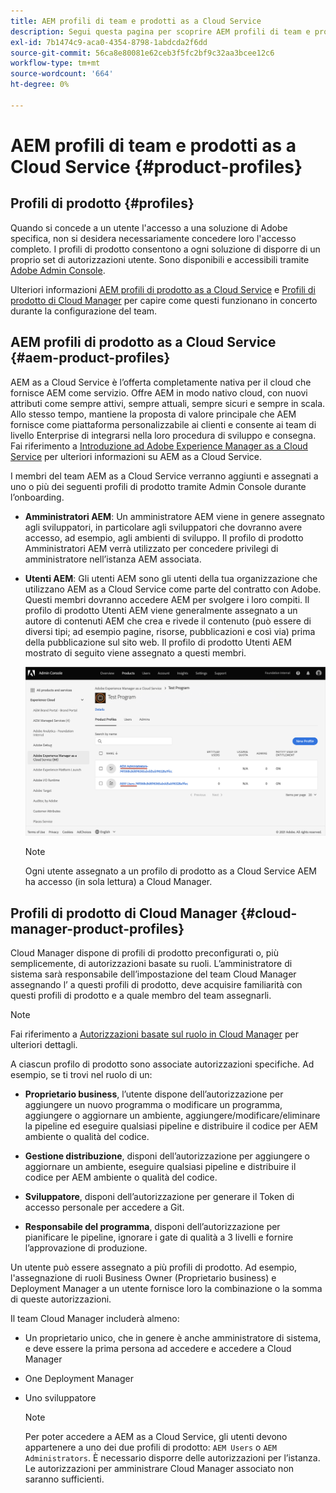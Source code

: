 ```yaml
---
title: AEM profili di team e prodotti as a Cloud Service
description: Segui questa pagina per scoprire AEM profili di team e prodotti as a Cloud Service.
exl-id: 7b1474c9-aca0-4354-8798-1abdcda2f6dd
source-git-commit: 56ca8e80081e62ceb3f5fc2bf9c32aa3bcee12c6
workflow-type: tm+mt
source-wordcount: '664'
ht-degree: 0%

---
```


# AEM profili di team e prodotti as a Cloud Service {#product-profiles}

## Profili di prodotto {#profiles}

Quando si concede a un utente l&#39;accesso a una soluzione di Adobe specifica, non si desidera necessariamente concedere loro l&#39;accesso completo. I profili di prodotto consentono a ogni soluzione di disporre di un proprio set di autorizzazioni utente. Sono disponibili e accessibili tramite [Adobe Admin Console](/help/onboarding/learn-concepts/admin-console.md).

Ulteriori informazioni [AEM profili di prodotto as a Cloud Service](#aem-product-profiles) e [Profili di prodotto di Cloud Manager](#cloud-manager-product-profiles) per capire come questi funzionano in concerto durante la configurazione del team.

## AEM profili di prodotto as a Cloud Service {#aem-product-profiles}

AEM as a Cloud Service è l’offerta completamente nativa per il cloud che fornisce AEM come servizio. Offre AEM in modo nativo cloud, con nuovi attributi come sempre attivi, sempre attuali, sempre sicuri e sempre in scala. Allo stesso tempo, mantiene la proposta di valore principale che AEM fornisce come piattaforma personalizzabile ai clienti e consente ai team di livello Enterprise di integrarsi nella loro procedura di sviluppo e consegna. Fai riferimento a [Introduzione ad Adobe Experience Manager as a Cloud Service](https://experienceleague.adobe.com/docs/experience-manager-cloud-service/overview/introduction.html?lang=en) per ulteriori informazioni su AEM as a Cloud Service.

I membri del team AEM as a Cloud Service verranno aggiunti e assegnati a uno o più dei seguenti profili di prodotto tramite Admin Console durante l’onboarding.

* **Amministratori AEM**: Un amministratore AEM viene in genere assegnato agli sviluppatori, in particolare agli sviluppatori che dovranno avere accesso, ad esempio, agli ambienti di sviluppo. Il profilo di prodotto Amministratori AEM verrà utilizzato per concedere privilegi di amministratore nell’istanza AEM associata.

* **Utenti AEM**: Gli utenti AEM sono gli utenti della tua organizzazione che utilizzano AEM as a Cloud Service come parte del contratto con Adobe. Questi membri dovranno accedere AEM per svolgere i loro compiti. Il profilo di prodotto Utenti AEM viene generalmente assegnato a un autore di contenuti AEM che crea e rivede il contenuto (può essere di diversi tipi; ad esempio pagine, risorse, pubblicazioni e così via) prima della pubblicazione sul sito web. Il profilo di prodotto Utenti AEM mostrato di seguito viene assegnato a questi membri.

   ![](/help/onboarding/learn-concepts/assets/admin-console-profiles.png)

   >[!NOTE]
   >Ogni utente assegnato a un profilo di prodotto as a Cloud Service AEM ha accesso (in sola lettura) a Cloud Manager.

## Profili di prodotto di Cloud Manager {#cloud-manager-product-profiles}

Cloud Manager dispone di profili di prodotto preconfigurati o, più semplicemente, di autorizzazioni basate su ruoli. L’amministratore di sistema sarà responsabile dell’impostazione del team Cloud Manager assegnando l’ a questi profili di prodotto, deve acquisire familiarità con questi profili di prodotto e a quale membro del team assegnarli.
>[!NOTE]
>Fai riferimento a [Autorizzazioni basate sul ruolo in Cloud Manager](/help/onboarding/learn-concepts/cloud-manager-introduction.md##role-based-permissions) per ulteriori dettagli.

A ciascun profilo di prodotto sono associate autorizzazioni specifiche. Ad esempio, se ti trovi nel ruolo di un:

* **Proprietario business**, l’utente dispone dell’autorizzazione per aggiungere un nuovo programma o modificare un programma, aggiungere o aggiornare un ambiente, aggiungere/modificare/eliminare la pipeline ed eseguire qualsiasi pipeline e distribuire il codice per AEM ambiente o qualità del codice.

* **Gestione distribuzione**, disponi dell’autorizzazione per aggiungere o aggiornare un ambiente, eseguire qualsiasi pipeline e distribuire il codice per AEM ambiente o qualità del codice.

* **Sviluppatore**, disponi dell’autorizzazione per generare il Token di accesso personale per accedere a Git.

* **Responsabile del programma**, disponi dell’autorizzazione per pianificare le pipeline, ignorare i gate di qualità a 3 livelli e fornire l’approvazione di produzione.

Un utente può essere assegnato a più profili di prodotto. Ad esempio, l&#39;assegnazione di ruoli Business Owner (Proprietario business) e Deployment Manager a un utente fornisce loro la combinazione o la somma di queste autorizzazioni.

Il team Cloud Manager includerà almeno:

* Un proprietario unico, che in genere è anche amministratore di sistema, e deve essere la prima persona ad accedere e accedere a Cloud Manager
* One Deployment Manager
* Uno sviluppatore

   >[!NOTE]
   >Per poter accedere a AEM as a Cloud Service, gli utenti devono appartenere a uno dei due profili di prodotto: `AEM Users` o `AEM Administrators`. È necessario disporre delle autorizzazioni per l’istanza. Le autorizzazioni per amministrare Cloud Manager associato non saranno sufficienti.
